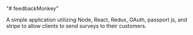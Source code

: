 "# feedbackMonkey" 

A simple application utilizing Node, React, Redux, OAuth, passport js, and stripe to allow clients to send surveys to their customers.